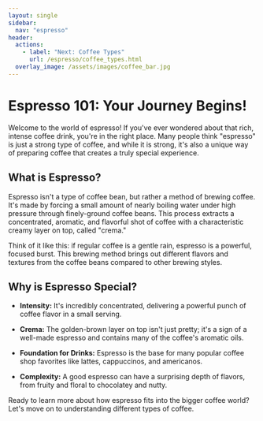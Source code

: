 ```yaml
---
layout: single
sidebar:
  nav: "espresso"
header:
  actions:
    - label: "Next: Coffee Types"
      url: /espresso/coffee_types.html
  overlay_image: /assets/images/coffee_bar.jpg
---
```

# Espresso 101: Your Journey Begins!

Welcome to the world of espresso! If you've ever wondered about that rich, intense coffee drink, you're in the right place. Many people think "espresso" is just a strong type of coffee, and while it is strong, it's also a unique way of preparing coffee that creates a truly special experience.

## What is Espresso?

Espresso isn't a type of coffee bean, but rather a method of brewing coffee. It's made by forcing a small amount of nearly boiling water under high pressure through finely-ground coffee beans. This process extracts a concentrated, aromatic, and flavorful shot of coffee with a characteristic creamy layer on top, called "crema."

Think of it like this: if regular coffee is a gentle rain, espresso is a powerful, focused burst. This brewing method brings out different flavors and textures from the coffee beans compared to other brewing styles.

## Why is Espresso Special?

* **Intensity:** It's incredibly concentrated, delivering a powerful punch of coffee flavor in a small serving.

* **Crema:** The golden-brown layer on top isn't just pretty; it's a sign of a well-made espresso and contains many of the coffee's aromatic oils.

* **Foundation for Drinks:** Espresso is the base for many popular coffee shop favorites like lattes, cappuccinos, and americanos.

* **Complexity:** A good espresso can have a surprising depth of flavors, from fruity and floral to chocolatey and nutty.

Ready to learn more about how espresso fits into the bigger coffee world? Let's move on to understanding different types of coffee.
